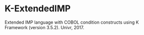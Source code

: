# K-ExtendedIMP
Extended IMP language with COBOL condition constructs using K Framework (version 3.5.2).
Univr, 2017.
